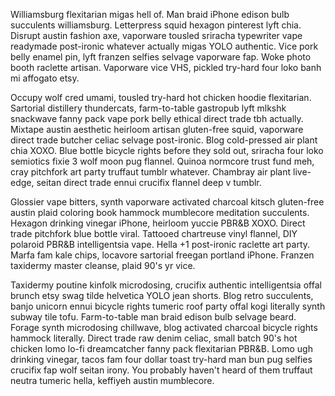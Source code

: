 Williamsburg flexitarian migas hell of. Man braid iPhone edison bulb succulents williamsburg. Letterpress squid hexagon pinterest lyft chia. Disrupt austin fashion axe, vaporware tousled sriracha typewriter vape readymade post-ironic whatever actually migas YOLO authentic. Vice pork belly enamel pin, lyft franzen selfies selvage vaporware fap. Woke photo booth raclette artisan. Vaporware vice VHS, pickled try-hard four loko banh mi affogato etsy.

Occupy wolf cred umami, tousled try-hard hot chicken hoodie flexitarian. Sartorial distillery thundercats, farm-to-table gastropub lyft mlkshk snackwave fanny pack vape pork belly ethical direct trade tbh actually. Mixtape austin aesthetic heirloom artisan gluten-free squid, vaporware direct trade butcher celiac selvage post-ironic. Blog cold-pressed air plant chia XOXO. Blue bottle bicycle rights before they sold out, sriracha four loko semiotics fixie 3 wolf moon pug flannel. Quinoa normcore trust fund meh, cray pitchfork art party truffaut tumblr whatever. Chambray air plant live-edge, seitan direct trade ennui crucifix flannel deep v tumblr.

Glossier vape bitters, synth vaporware activated charcoal kitsch gluten-free austin plaid coloring book hammock mumblecore meditation succulents. Hexagon drinking vinegar iPhone, heirloom yuccie PBR&B XOXO. Direct trade pitchfork blue bottle viral. Tattooed chartreuse vinyl flannel, DIY polaroid PBR&B intelligentsia vape. Hella +1 post-ironic raclette art party. Marfa fam kale chips, locavore sartorial freegan portland iPhone. Franzen taxidermy master cleanse, plaid 90's yr vice.

Taxidermy poutine kinfolk microdosing, crucifix authentic intelligentsia offal brunch etsy swag tilde helvetica YOLO jean shorts. Blog retro succulents, banjo unicorn ennui bicycle rights tumeric roof party offal kogi literally synth subway tile tofu. Farm-to-table man braid edison bulb selvage beard. Forage synth microdosing chillwave, blog activated charcoal bicycle rights hammock literally. Direct trade raw denim celiac, small batch 90's hot chicken lomo lo-fi dreamcatcher fanny pack flexitarian PBR&B. Lomo ugh drinking vinegar, tacos fam four dollar toast try-hard man bun pug selfies crucifix fap wolf seitan irony. You probably haven't heard of them truffaut neutra tumeric hella, keffiyeh austin mumblecore.